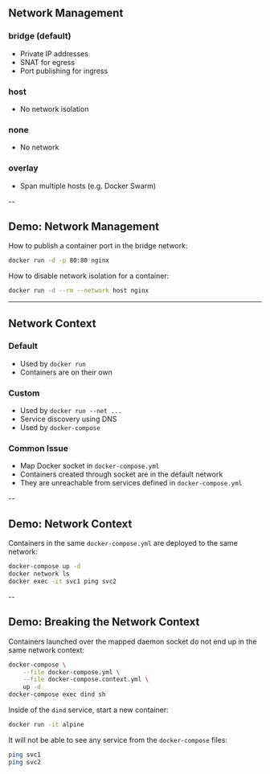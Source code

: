 ## Network Management

### bridge (default)

- Private IP addresses
- SNAT for egress
- Port publishing for ingress

### host

- No network isolation

### none

- No network

### overlay

- Span multiple hosts (e.g. Docker Swarm)

--

## Demo: Network Management

How to publish a container port in the bridge network:

```bash
docker run -d -p 80:80 nginx
```

How to disable network isolation for a container:

```bash
docker run -d --rm --network host nginx
```

---

## Network Context

### Default

- Used by `docker run`
- Containers are on their own

### Custom

- Used by `docker run --net ...`
- Service discovery using DNS
- Used by `docker-compose`

### Common Issue

- Map Docker socket in `docker-compose.yml`
- Containers created through socket are in the default network
- They are unreachable from services defined in `docker-compose.yml`

--

## Demo: Network Context

Containers in the same `docker-compose.yml` are deployed to the same network:

```bash
docker-compose up -d
docker network ls
docker exec -it svc1 ping svc2
```

--

## Demo: Breaking the Network Context

Containers launched over the mapped daemon socket do not end up in the same network context:

```bash
docker-compose \
    --file docker-compose.yml \
    --file docker-compose.context.yml \
    up -d
docker-compose exec dind sh
```

Inside of the `dind` service, start a new container:

```bash
docker run -it alpine
```

It will not be able to see any service from the `docker-compose` files:

```bash
ping svc1
ping svc2
```